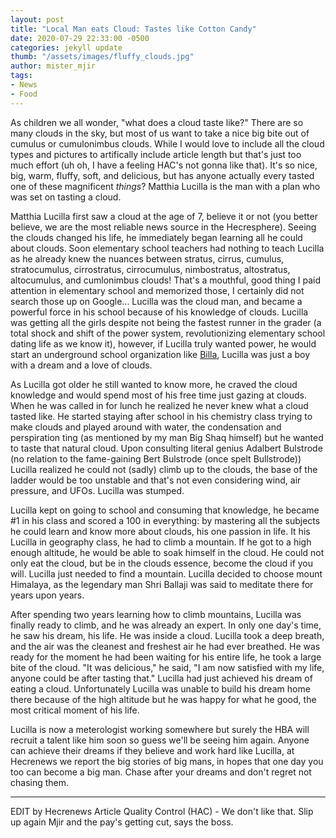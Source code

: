 ```yaml
---
layout: post
title: "Local Man eats Cloud: Tastes like Cotton Candy"
date: 2020-07-29 22:33:00 -0500
categories: jekyll update
thumb: "/assets/images/fluffy_clouds.jpg"
author: mister_mjir
tags:
- News
- Food
---
```


As children we all wonder, "what does a cloud taste like?" There are so many clouds in the sky, but most of us want to take a nice big bite out of cumulus or
cumulonimbus clouds. While I would love to include all the cloud types and pictures to artifically include article length but that's just too much effort (uh oh,
I have a feeling HAC's not gonna like that). It's so nice, big, warm, fluffy, soft, and delicious, but has anyone actually every tasted one of these magnificent
*things*? Matthia Lucilla is the man with a plan who was set on tasting a cloud.

Matthia Lucilla first saw a cloud at the age of 7, believe it or not (you better believe, we are the most reliable news source in the Hecresphere). Seeing the clouds
changed his life, he immediately began learning all he could about clouds. Soon elementary school teachers had nothing to teach Lucilla as he already knew the nuances
between stratus, cirrus, cumulus, stratocumulus, cirrostratus, cirrocumulus, nimbostratus, altostratus, altocumulus, and cumlonimbus clouds! That's a mouthful, good
thing I paid attention in elementary school and memorized those, I certainly did not search those up on Google... Lucilla was the cloud man, and became a powerful
force in his school because of his knowledge of clouds. Lucilla was getting all the girls despite not being the fastest runner in the grader (a total shock and shift
of the power system, revolutionizing elementary school dating life as we know it), however, if Lucilla truly wanted power, he would start an underground school
organization like [Billa](https://hecrenews.github.io/jekyll/update/2020/07/27/billa-the-rise-and-fall-of-an-undergound-school-organization.html), Lucilla was just
a boy with a dream and a love of clouds.

As Lucilla got older he still wanted to know more, he craved the cloud knowledge and would spend most of his free time just gazing at clouds. When he was called in for
lunch he realized he never knew what a cloud tasted like. He started staying after school in his chemistry class trying to make clouds and played around with water,
the condensation and perspiration ting (as mentioned by my man Big Shaq himself) but he wanted to taste that natural cloud. Upon consulting literal genius Adalbert
Bulstrode (no relation to the fame-gaining Bert Bulstrode (once spelt Bullstrode)) Lucilla realized he could not (sadly) climb up to the clouds, the base of the ladder
would be too unstable and that's not even considering wind, air pressure, and UFOs. Lucilla was stumped.

Lucilla kept on going to school and consuming that knowledge, he became #1 in his class and scored a 100 in everything: by mastering all the subjects he could learn
and know more about clouds, his one passion in life. It his Lucilla in geography class, he had to climb a mountain. If he got to a high enough altitude, he would be
able to soak himself in the cloud. He could not only eat the cloud, but be in the clouds essence, become the cloud if you will. Lucilla just needed to find a mountain.
Lucilla decided to choose mount Himalaya, as the legendary man Shri Ballaji was said to meditate there for years upon years.

After spending two years learning how to climb mountains, Lucilla was finally ready to climb, and he was already an expert. In only one day's time, he saw his dream,
his life. He was inside a cloud. Lucilla took a deep breath, and the air was the cleanest and freshest air he had ever breathed. He was ready for the moment he had
been waiting for his entire life, he took a large bite of the cloud. "It was delicious," he said, "I am now satisfied with my life, anyone could be after tasting
that." Lucilla had just achieved his dream of eating a cloud. Unfortunately Lucilla was unable to build his dream home there because of the high altitude but he was
happy for what he good, the most critical moment of his life.

Lucilla is now a meterologist working somewhere but surely the HBA will recruit a talent like him soon so guess we'll be seeing him again. Anyone can achieve their
dreams if they believe and work hard like Lucilla, at Hecrenews we report the big stories of big mans, in hopes that one day you too can become a big man. Chase after
your dreams and don't regret not chasing them.

---

EDIT by Hecrenews Article Quality Control (HAC) - We don't like that. Slip up again Mjir and the pay's getting cut, says the boss.
